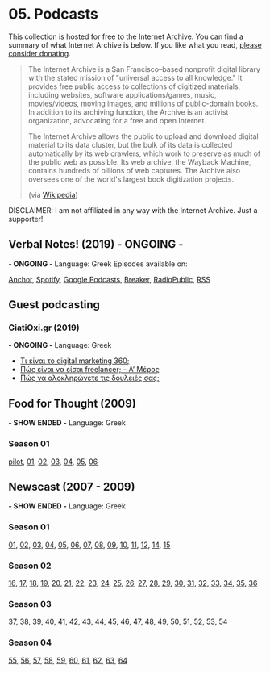 # 05. Podcasts

This collection is hosted for free to the Internet Archive. You can find a summary of what Internet Archive is below. If you like what you read, [please consider donating](https://archive.org/donate/).

> The Internet Archive is a San Francisco–based nonprofit digital library with the stated mission of "universal access to all knowledge." It provides free public access to collections of digitized materials, including websites, software applications/games, music, movies/videos, moving images, and millions of public-domain books. In addition to its archiving function, the Archive is an activist organization, advocating for a free and open Internet.
>
> The Internet Archive allows the public to upload and download digital material to its data cluster, but the bulk of its data is collected automatically by its web crawlers, which work to preserve as much of the public web as possible. Its web archive, the Wayback Machine, contains hundreds of billions of web captures. The Archive also oversees one of the world's largest book digitization projects. 
>
> (via [Wikipedia](https://en.wikipedia.org/wiki/Internet_Archive))

DISCLAIMER: I am not affiliated in any way with the Internet Archive. Just a supporter!

## Verbal Notes! (2019) - ONGOING -
__- ONGOING -__
Language: Greek
Episodes available on: 

[Anchor](https://anchor.fm/akritiko), [Spotify](https://open.spotify.com/show/3gR7zncdXNSxhSC5oYwm5Q), [Google Podcasts](https://podcasts.google.com/?feed=aHR0cHM6Ly9hbmNob3IuZm0vcy83MWMxMGI4L3BvZGNhc3QvcnNz), [Breaker](https://www.breaker.audio/verbal-notes), [RadioPublic](https://radiopublic.com/verbal-notes-WlQ4eX), [RSS](https://anchor.fm/s/71c10b8/podcast/rss)

## Guest podcasting 

### GiatiOxi.gr (2019)  
__- ONGOING -__
Language: Greek

- [Τι είναι το digital marketing 360;](https://giatioxi.gr/%cf%84%ce%b9-%ce%b5%ce%af%ce%bd%ce%b1%ce%b9-%cf%84%ce%bf-digital-marketing-360/)
- [Πώς είναι να είσαι freelancer; – Α’ Μέρος](https://giatioxi.gr/%cf%80%cf%8e%cf%82-%ce%b5%ce%af%ce%bd%ce%b1%ce%b9-%ce%bd%ce%b1-%ce%b5%ce%af%cf%83%ce%b1%ce%b9-freelancer-%ce%b1%cf%80%cf%8c%cf%83%cf%84%ce%bf%ce%bb%ce%bf%cf%82-%ce%ba%cf%81%ce%b7%cf%84%ce%b9%ce%ba/)
- [Πώς να ολοκληρώνετε τις δουλειές σας;](https://giatioxi.gr/%cf%80%cf%8e%cf%82-%ce%bd%ce%b1-%ce%bf%ce%bb%ce%bf%ce%ba%ce%bb%ce%b7%cf%81%cf%8e%ce%bd%ce%b5%cf%84%ce%b5-%cf%84%ce%b9%cf%82-%ce%b4%ce%bf%cf%85%ce%bb%ce%b5%ce%b9%ce%ad%cf%82-%cf%83%ce%b1%cf%82-%ce%b1/)

## Food for Thought (2009) 
__- SHOW ENDED -__
Language: Greek

### Season 01

[pilot](https://archive.org/details/food-for-thought), [01](https://archive.org/details/food-for-thought-01), [02](https://archive.org/details/food-for-thought-02), [03](https://archive.org/details/food-for-thought-03), [04](https://archive.org/details/food-for-thought-04), [05](https://archive.org/details/food-for-thought-05), [06](https://archive.org/details/food-for-thought-06)

## Newscast (2007 - 2009)  
__- SHOW ENDED -__
Language: Greek

### Season 01

[01](https://archive.org/details/newscast-01), [02](https://archive.org/details/newscast-02), [03](https://archive.org/details/newscast-03), [04](https://archive.org/details/newscast-04), [05](https://archive.org/details/newscast-05), [06](https://archive.org/details/newscast-06), [07](https://archive.org/details/newscast-07), [08](https://archive.org/details/newscast-08), [09](https://archive.org/details/newscast-09), [10](https://archive.org/details/newscast-10), [11](https://archive.org/details/newscast-11), [12](https://archive.org/details/newscast-12), [14](https://archive.org/details/newscast-14), [15](https://archive.org/details/newscast-15)

### Season 02

[16](https://archive.org/details/newscast-16), [17](https://archive.org/details/newscast-17), [18](https://archive.org/details/newscast-18), [19](https://archive.org/details/newscast-19), [20](https://archive.org/details/newscast-20), [21](https://archive.org/details/newscast-21), [22](https://archive.org/details/newscast-22), [23](https://archive.org/details/newscast-23), [24](https://archive.org/details/newscast-24), [25](https://archive.org/details/newscast-25), [26](https://archive.org/details/newscast-26), [27](https://archive.org/details/newscast-27), [28](https://archive.org/details/newscast-28), [29](https://archive.org/details/newscast-29), [30](https://archive.org/details/newscast-30), [31](https://archive.org/details/newscast-31), [32](https://archive.org/details/newscast-32), [33](https://archive.org/details/newscast-33), [34](https://archive.org/details/newscast-34), [35](https://archive.org/details/newscast-35), [36](https://archive.org/details/newscast-36)

### Season 03

[37](https://archive.org/details/newscast-37), [38](https://archive.org/details/newscast-38), [39](https://archive.org/details/newscast-39), [40](https://archive.org/details/newscast-40), [41](https://archive.org/details/newscast-41), [42](https://archive.org/details/newscast-42), [43](https://archive.org/details/newscast-43), [44](https://archive.org/details/newscast-44), [45](https://archive.org/details/newscast-45), [46](https://archive.org/details/newscast-46), [47](https://archive.org/details/newscast-47), [48](https://archive.org/details/newscast-48), [49](https://archive.org/details/newscast-49), [50](https://archive.org/details/newscast-50), [51](https://archive.org/details/newscast-51), [52](https://archive.org/details/newscast-52), [53](https://archive.org/details/newscast-53), [54](https://archive.org/details/newscast-54)

### Season 04

[55](https://archive.org/details/newscast-55), [56](https://archive.org/details/newscast-56), [57](https://archive.org/details/newscast-57), [58](https://archive.org/details/newscast-58), [59](https://archive.org/details/newscast-59), [60](https://archive.org/details/newscast-60), [61](https://archive.org/details/newscast-61), [62](https://archive.org/details/newscast-62), [63](https://archive.org/details/newscast-63), [64](https://archive.org/details/newscast-64)
